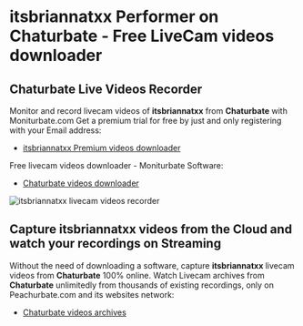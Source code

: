 # itsbriannatxx Performer on Chaturbate - Free LiveCam videos downloader

## Chaturbate Live Videos Recorder

Monitor and record livecam videos of **itsbriannatxx** from **Chaturbate** with Moniturbate.com
Get a premium trial for free by just and only registering with your Email address:
* [itsbriannatxx Premium videos downloader](https://moniturbate.com/request-demo-licence-key.html)

Free livecam videos downloader - Moniturbate Software:
* [Chaturbate videos downloader](https://moniturbate.com/moniturbate-download-software.html)

![itsbriannatxx livecam videos recorder](https://peachurnet.com/templates/moniturbate-software.png)


## Capture itsbriannatxx videos from the Cloud and watch your recordings on Streaming

Without the need of downloading a software, capture **itsbriannatxx** livecam videos from **Chaturbate** 100% online.
Watch Livecam archives from **Chaturbate** unlimitedly from thousands of existing recordings, only on Peachurbate.com and its websites network:
* [Chaturbate videos archives](https://peachurnet.com/)